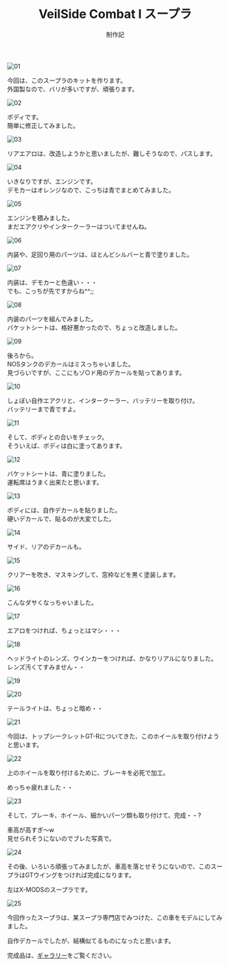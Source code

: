﻿---
layout: hobby
title: "VeilSide Combat I スープラ"
subtitle: "制作記"
category: hobby
subcategory: diary
---

![01](/assets/hobby/diary/03/01.jpg)

今回は、このスープラのキットを作ります。  
外国製なので、バリが多いですが、頑張ります。

![02](/assets/hobby/diary/03/02.jpg)

ボディです。  
簡単に修正してみました。

![03](/assets/hobby/diary/03/03.jpg)

リアエアロは、改造しようかと思いましたが、難しそうなので、パスします。

![04](/assets/hobby/diary/03/04.jpg)

いきなりですが、エンジンです。  
デモカーはオレンジなので、こっちは青でまとめてみました。

![05](/assets/hobby/diary/03/05.jpg)

エンジンを積みました。  
まだエアクリやインタークーラーはついてませんね。

![06](/assets/hobby/diary/03/06.jpg)

内装や、足回り用のパーツは、ほとんどシルバーと青で塗りました。

![07](/assets/hobby/diary/03/07.jpg)

内装は、デモカーと色違い・・・  
でも、こっちが先ですからね^^;;

![08](/assets/hobby/diary/03/08.jpg)

内装のパーツを組んでみました。  
バケットシートは、格好悪かったので、ちょっと改造しました。

![09](/assets/hobby/diary/03/09.jpg)

後ろから。  
NOSタンクのデカールはミスっちゃいました。  
見づらいですが、ここにもゾ○ド用のデカールを貼ってあります。

![10](/assets/hobby/diary/03/10.jpg)

しょぼい自作エアクリと、インタークーラー、バッテリーを取り付け。  
バッテリーまで青ですよ。

![11](/assets/hobby/diary/03/11.jpg)

そして、ボディとの合いをチェック。  
そういえば、ボディは白に塗ってあります。

![12](/assets/hobby/diary/03/12.jpg)

バケットシートは、青に塗りました。  
運転席はうまく出来たと思います。

![13](/assets/hobby/diary/03/13.jpg)

ボディには、自作デカールを貼りました。  
硬いデカールで、貼るのが大変でした。

![14](/assets/hobby/diary/03/14.jpg)

サイド、リアのデカールも。

![15](/assets/hobby/diary/03/15.jpg)

クリアーを吹き、マスキングして、窓枠などを黒く塗装します。

![16](/assets/hobby/diary/03/16.jpg)

こんなダサくなっちゃいました。

![17](/assets/hobby/diary/03/17.jpg)

エアロをつければ、ちょっとはマシ・・・

![18](/assets/hobby/diary/03/18.jpg)

ヘッドライトのレンズ、ウインカーをつければ、かなりリアルになりました。  
レンズ汚くてすみません・・

![19](/assets/hobby/diary/03/19.jpg)

![20](/assets/hobby/diary/03/20.jpg)

テールライトは、ちょっと暗め・・

![21](/assets/hobby/diary/03/21.jpg)

今回は、トップシークレットGT-Rについてきた、このホイールを取り付けようと思います。

![22](/assets/hobby/diary/03/22.jpg)

上のホイールを取り付けるために、ブレーキを必死で加工。

めっちゃ疲れました・・

![23](/assets/hobby/diary/03/23.jpg)

そして、ブレーキ、ホイール、細かいパーツ類も取り付けて、完成・・?

車高が高すぎ～w  
見せられそうにないのでブレた写真で。

![24](/assets/hobby/diary/03/24.jpg)

その後、いろいろ頑張ってみましたが、車高を落とせそうにないので、このスープラはGTウイングをつければ完成になります。

左はX-MODSのスープラです。

![25](/assets/hobby/diary/03/25.jpg)

今回作ったスープラは、某スープラ専門店でみつけた、この車をモデルにしてみました。

自作デカールでしたが、結構似てるものになったと思います。

完成品は、[ギャラリー](/hobby/gallery/gallery)をご覧ください。